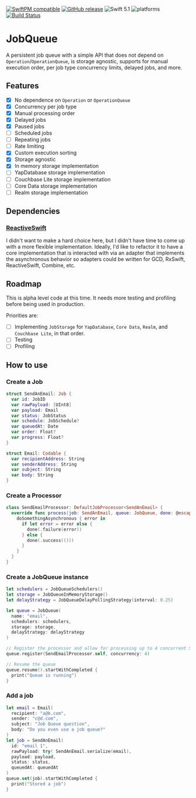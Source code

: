 [![SwiftPM compatible](https://img.shields.io/badge/SwiftPM-compatible-orange.svg)](#swift-package-manager) [![GitHub release](https://img.shields.io/github/release/Tundaware/JobQueue/all.svg)](https://github.com/Tundaware/JobQueue/releases) ![Swift 5.1](https://img.shields.io/badge/Swift-5.1-orange.svg) ![platforms](https://img.shields.io/badge/platform-iOS%20%7C%20macOS%20%7C%20tvOS.svg)
[![Build Status](https://travis-ci.com/Tundaware/JobQueue.svg?token=68ifssJzBEm6iihApcf1&branch=master)](https://travis-ci.com/Tundaware/JobQueue)

# JobQueue

A persistent job queue with a simple API that does not depend on `Operation`/`OperationQueue`, is storage agnostic, supports for manual execution order, per job type concurrency limits, delayed jobs, and more.

## Features

- [x] No dependence on `Operation` or `OperationQueue`
- [x] Concurrency per job type
- [x] Manual processing order
- [x] Delayed jobs
- [x] Paused jobs
- [ ] Scheduled jobs
- [ ] Repeating jobs
- [ ] Rate limiting
- [x] Custom execution sorting
- [x] Storage agnostic
- [x] In memory storage implementation
- [ ] YapDatabase storage implementation
- [ ] Couchbase Lite storage implementation
- [ ] Core Data storage implementation
- [ ] Realm storage implementation

## Dependencies
### [ReactiveSwift](https://github.com/ReactiveCocoa/ReactiveSwift)
I didn't want to make a hard choice here, but I didn't have time to come up with a more 
flexible implementation. 
Ideally, I'd like to refactor it to have a core implementation that is
interacted with via an adapter that implements the asynchronous behavior so adapters 
could be written for GCD, RxSwift, ReactiveSwift, Combine, etc.

## Roadmap

This is alpha level code at this time. It needs more testing and profiling before being used in production.

Priorities are:
- [ ] Implementing `JobStorage` for `YapDatabase`, `Core Data`, `Realm`, and `Couchbase Lite`, in that order.
- [ ] Testing
- [ ] Profiling

## How to use

### Create a Job

```swift
struct SendAnEmail: Job {
  var id: JobID
  var rawPayload: [UInt8]
  var payload: Email
  var status: JobStatus
  var schedule: JobSchedule?
  var queuedAt: Date
  var order: Float?
  var progress: Float?
}

struct Email: Codable {
  var recipientAddress: String
  var senderAddress: String
  var subject: String
  var body: String
}
```

### Create a Processor

```swift
class SendEmailProcessor: DefaultJobProcessor<SendAnEmail> {
  override func process(job: SendAnEmail, queue: JobQueue, done: @escaping (Result<Void, Error>) -> Void) {
    doSomethingAsynchronous { error in
      if let error = error else {
        done(.failure(error))
      } else {
        done(.success(()))
      }
    }
  }
}
```

### Create a JobQueue instance

```swift
let schedulers = JobQueueSchedulers()
let storage = JobQueueInMemoryStorage()
let delayStrategy = JobQueueDelayPollingStrategy(interval: 0.25)

let queue = JobQueue(
  name: "email",
  schedulers: schedulers,
  storage: storage,
  delayStrategy: delayStrategy
)

// Register the processor and allow for processing up to 4 concurrent SendEmail jobs
queue.register(SendEmailProcessor.self, concurrency: 4)

// Resume the queue
queue.resume().startWithCompleted {
  print("Queue is running")
}
```

### Add a job

```swift
let email = Email(
  recipient: "a@b.com",
  sender: "c@d.com",
  subject: "Job Queue question",
  body: "Do you even use a job queue?"
)
let job = SendAnEmail(
  id: "email 1",
  rawPayload: try! SendAnEmail.serialize(email),
  payload: payload,
  status: status,
  queuedAt: queuedAt
)
queue.set(job).startWithCompleted {
  print("Stored a job")
}
```
